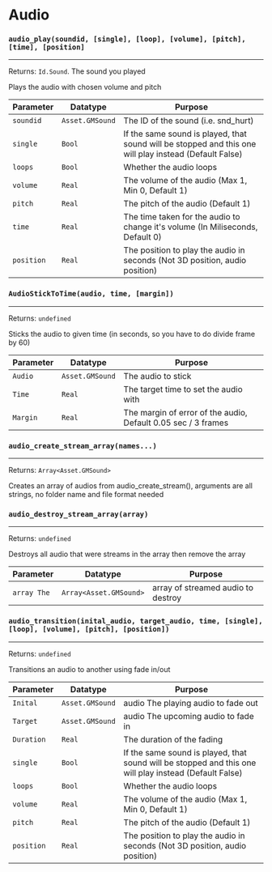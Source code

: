 # Audio

### `audio_play(soundid, [single], [loop], [volume], [pitch], [time], [position]`
---
 Returns: `Id.Sound`. The sound you played

Plays the audio with chosen volume and pitch

| Parameter | Datatype  | Purpose |
|-----------|-----------|---------|
|`soundid` |`Asset.GMSound` |The ID of the sound (i.e. snd_hurt) |
|`single` |`Bool` |If the same sound is played, that sound will be stopped and this one will play instead (Default False) |
|`loops` |`Bool` |Whether the audio loops |
|`volume` |`Real` |The volume of the audio (Max 1, Min 0, Default 1) |
|`pitch` |`Real` |The pitch of the audio (Default 1) |
|`time` |`Real` |The time taken for the audio to change it's volume (In Miliseconds, Default 0) |
|`position` |`Real` |The position to play the audio in seconds (Not 3D position, audio position) |

### `AudioStickToTime(audio, time, [margin])`
---
 Returns: `undefined`

Sticks the audio to given time (in seconds, so you have to do divide frame by 60)

| Parameter | Datatype  | Purpose |
|-----------|-----------|---------|
|`Audio` |`Asset.GMSound` |The audio to stick |
|`Time` |`Real` |The target time to set the audio with |
|`Margin` |`Real` |The margin of error of the audio, Default 0.05 sec / 3 frames |

### `audio_create_stream_array(names...)`
---
 Returns: `Array<Asset.GMSound>`

Creates an array of audios from audio_create_stream(), arguments are all strings, no folder name and file format needed

### `audio_destroy_stream_array(array)`
---
 Returns: `undefined`

Destroys all audio that were streams in the array then remove the array

| Parameter | Datatype  | Purpose |
|-----------|-----------|---------|
|`array	The` |`Array<Asset.GMSound>` |array of streamed audio to destroy |

### `audio_transition(inital_audio, target_audio, time, [single], [loop], [volume], [pitch], [position])`
---
 Returns: `undefined`

Transitions an audio to another using fade in/out

| Parameter | Datatype  | Purpose |
|-----------|-----------|---------|
|`Inital` |`Asset.GMSound` |audio The playing audio to fade out |
|`Target` |`Asset.GMSound` |audio The upcoming audio to fade in |
|`Duration` |`Real` |The duration of the fading |
|`single` |`Bool` |If the same sound is played, that sound will be stopped and this one will play instead (Default False) |
|`loops` |`Bool` |Whether the audio loops |
|`volume` |`Real` |The volume of the audio (Max 1, Min 0, Default 1) |
|`pitch` |`Real` |The pitch of the audio (Default 1) |
|`position` |`Real` |The position to play the audio in seconds (Not 3D position, audio position) |









